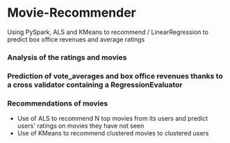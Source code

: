 # Movie-Recommender
Using PySpark, ALS and KMeans to recommend / LinearRegression to predict box office revenues and average ratings

### Analysis of the ratings and movies

### Prediction of vote_averages and box office revenues thanks to a cross validator containing a RegressionEvaluator


### Recommendations of movies 

* Use of ALS to recommend N top movies from its users and predict users' ratings on movies they have not seen
* Use of KMeans to recommend clustered movies to clustered users 
